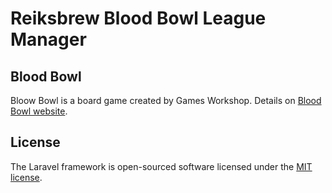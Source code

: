 # Reiksbrew Blood Bowl League Manager

## Blood Bowl

Bloow Bowl is a board game created by Games Workshop. Details on [Blood Bowl website](http://www.bloodbowl.com).

## License

The Laravel framework is open-sourced software licensed under the [MIT license](http://opensource.org/licenses/MIT).
